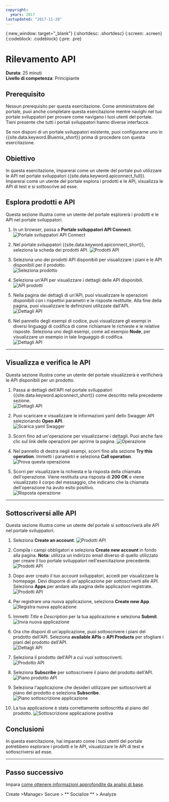 ```yaml
---
copyright:
  years: 2017
lastupdated: "2017-11-20"
---
```


{:new_window: target="_blank"}
{:shortdesc: .shortdesc}
{:screen: .screen}
{:codeblock: .codeblock}
{:pre: .pre}

# Rilevamento API
**Durata**: 25 minuti  
**Livello di competenza**: Principiante  


## Prerequisito
Nessun prerequisito per questa esercitazione. Come amministratore del portale, puoi anche completare questa esercitazione mentre navighi nel tuo portale sviluppatori per provare come navigano i tuoi utenti del portale. Tieni presente che tutti i portali sviluppatori hanno diverse interfacce. 

Se non disponi di un portale sviluppatori esistente, puoi configurarne uno in {{site.data.keyword.Bluemix_short}} prima di procedere con questa esercitazione.

## Obiettivo
In questa esercitazione, imparerai come un utente del portale può utilizzare le API nel portale sviluppatori {{site.data.keyword.apiconnect_full}}. Imparerai come un utente del portale esplora i prodotti e le API, visualizza le API di test e si sottoscrive ad esse. 

## Esplora prodotti e API
Questa sezione illustra come un utente del portale esplorerà i prodotti e le API nel portale sviluppatori.

1. In un browser, passa a **Portale sviluppatori API Connect**.
![Portale sviluppatori API Connect](images/11-developer-portal.png)

2. Nel portale sviluppatori {{site.data.keyword.apiconnect_short}}, seleziona la scheda dei prodotti API.
![Prodotti API](images/12-API-products.png)

3. Seleziona uno dei prodotti API disponibili per visualizzare i piani e le API disponibili per il prodotto.  
  ![Seleziona prodotto](images/13-product.png)

4. Seleziona un'API per visualizzare i dettagli delle API disponibili.  
  ![API prodotti](images/14-api.png)

5. Nella pagina dei dettagli di un'API, puoi visualizzare le operazioni disponibili con i rispettivi parametri e le risposte restituite. Alla fine della pagina, puoi visualizzare le definizioni utilizzate dall'API.  
  ![Dettagli API](images/15-details.png) 

6. Nel pannello degli esempi di codice, puoi visualizzare gli esempi in diversi linguaggi di codifica di come richiamare le richieste e le relative risposte. Seleziona uno degli esempi, come ad esempio **Node**, per visualizzare un esempio in tale linguaggio di codifica.  
  ![Dettagli API](images/16-examples.png) 

---

## Visualizza e verifica le API
Questa sezione illustra come un utente del portale visualizzerà e verificherà le API disponibili per un prodotto. 

1. Passa ai dettagli dell'API nel portale sviluppatori {{site.data.keyword.apiconnect_short}} come descritto nella precedente sezione.  
  ![Dettagli API](images/21-details.png) 

2. Puoi scaricare e visualizzare le informazioni yaml dello Swagger API selezionando **Open API**.  
  ![Scarica yaml Swagger](images/22-swagger.png) 

3. Scorri fino ad un'operazione per visualizzarne i dettagli. Puoi anche fare clic sul link delle operazioni per aprirne la pagina.
![Operazione](images/23-operation.png)

4. Nel pannello di destra negli esempi, scorri fino alla sezione **Try this operation**. Immetti i parametri e seleziona **Call operation**.  
  ![Prova questa operazione](images/24-try-this-operation.png)

5. Scorri per visualizzare la richiesta e la risposta della chiamata dell'operazione. Viene restituita una risposta di **200 OK**
e viene visualizzato il corpo del messaggio, che indicano che la chiamata dell'operazione ha avuto esito positivo.  
  ![Risposta operazione](images/25-operation-response.png)

---

## Sottoscriversi alle API
Questa sezione illustra come un utente del portale si sottoscriverà alle API nel portale sviluppatori. 

1. Seleziona **Create an account**.
![Prodotti API](images/31-create-account.png)

2. Compila i campi obbligatori e seleziona **Create new account** in fondo alla pagina. 
**Nota:** utilizza un indirizzo email diverso di quello utilizzato per creare il tuo portale sviluppatori nell'esercitazione precedente.
![Prodotti API](images/32-create-new-account.png)

3. Dopo aver creato il tuo account sviluppatori, accedi per visualizzare la homepage. Devi disporre di un'applicazione per sottoscriverti alle API. Seleziona **Apps** per andare alla pagina delle applicazioni registrate.  
  ![Prodotti API](images/33-login.png)

4. Per registrare una nuova applicazione, seleziona **Create new App**.  
  ![Registra nuova applicazione](images/34-create-new-app.png)

5. Immetti *Title* e *Description* per la tua applicazione e seleziona **Submit**.  
  ![Invia nuova applicazione](images/35-submit-new-app.png) 

6. Ora che disponi di un'applicazione, puoi sottoscrivere i piani del prodotto dell'API. Seleziona **available APIs** o **API Products** per sfogliare i piani del prodotto dell'API.  
  ![Dettagli API](images/36-api-products.png) 

7. Seleziona il prodotto dell'API a cui vuoi sottoscriverti.  
  ![Prodotto API](images/37-select-product.png) 

8. Seleziona **Subscribe** per sottoscrivere il piano del prodotto dell'API.  
  ![Piano prodotto API](images/38-subscribe-plan.png) 

9. Seleziona l'applicazione che desideri utilizzare per sottoscriverti al piano del prodotto e seleziona **Subscribe**.
  ![Piano sottoscrizione applicazione](images/39-subscribe-app-plan.png) 

10. La tua applicazione è stata correttamente sottoscritta al piano del prodotto.
  ![Sottoscrizione applicazione positiva](images/310-subscribe-success.png) 

## Conclusioni

In questa esercitazione, hai imparato come i tuoi utenti del portale potrebbero esplorare i prodotti e le API, visualizzare le API di test e sottoscriversi ad esse. 

---

## Passo successivo

Impara [come ottenere informazioni approfondite da analisi di base](tut_insights_analytics.html).

Create >Manage> Secure > ** Socialize ** > Analyze  



